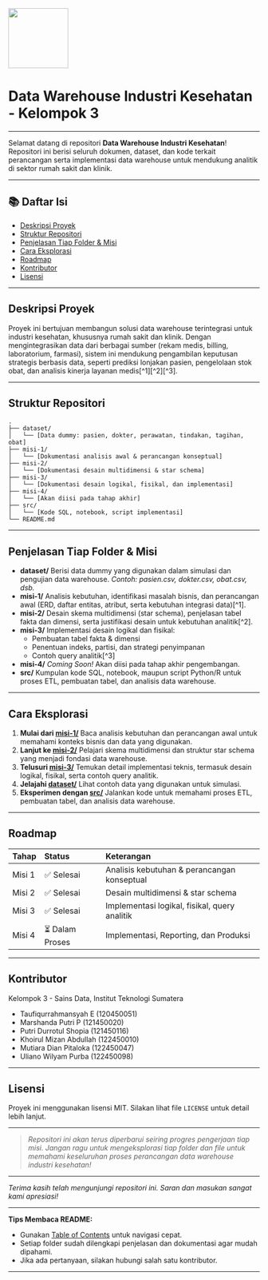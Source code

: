 <img src="https://r2cdn.perplexity.ai/pplx-full-logo-primary-dark%402x.png" class="logo" width="120"/>

# Data Warehouse Industri Kesehatan - Kelompok 3


---

Selamat datang di repositori **Data Warehouse Industri Kesehatan**!
Repositori ini berisi seluruh dokumen, dataset, dan kode terkait perancangan serta implementasi data warehouse untuk mendukung analitik di sektor rumah sakit dan klinik.

---

## 📚 Daftar Isi

- [Deskripsi Proyek](#deskripsi-proyek)
- [Struktur Repositori](#struktur-repositori)
- [Penjelasan Tiap Folder \& Misi](#penjelasan-tiap-folder--misi)
- [Cara Eksplorasi](#cara-eksplorasi)
- [Roadmap](#roadmap)
- [Kontributor](#kontributor)
- [Lisensi](#lisensi)

---

## Deskripsi Proyek

Proyek ini bertujuan membangun solusi data warehouse terintegrasi untuk industri kesehatan, khususnya rumah sakit dan klinik. Dengan mengintegrasikan data dari berbagai sumber (rekam medis, billing, laboratorium, farmasi), sistem ini mendukung pengambilan keputusan strategis berbasis data, seperti prediksi lonjakan pasien, pengelolaan stok obat, dan analisis kinerja layanan medis[^1][^2][^3].

---

## Struktur Repositori

```
.
├── dataset/
│   └── [Data dummy: pasien, dokter, perawatan, tindakan, tagihan, obat]
├── misi-1/
│   └── [Dokumentasi analisis awal & perancangan konseptual]
├── misi-2/
│   └── [Dokumentasi desain multidimensi & star schema]
├── misi-3/
│   └── [Dokumentasi desain logikal, fisikal, dan implementasi]
├── misi-4/
│   └── [Akan diisi pada tahap akhir]
├── src/
│   └── [Kode SQL, notebook, script implementasi]
└── README.md
```


---

## Penjelasan Tiap Folder \& Misi

- **dataset/**
Berisi data dummy yang digunakan dalam simulasi dan pengujian data warehouse.
*Contoh: pasien.csv, dokter.csv, obat.csv, dsb.*
- **misi-1/**
Analisis kebutuhan, identifikasi masalah bisnis, dan perancangan awal (ERD, daftar entitas, atribut, serta kebutuhan integrasi data)[^1].
- **misi-2/**
Desain skema multidimensi (star schema), penjelasan tabel fakta dan dimensi, serta justifikasi desain untuk kebutuhan analitik[^2].
- **misi-3/**
Implementasi desain logikal dan fisikal:
    - Pembuatan tabel fakta \& dimensi
    - Penentuan indeks, partisi, dan strategi penyimpanan
    - Contoh query analitik[^3]
- **misi-4/**
*Coming Soon!*
Akan diisi pada tahap akhir pengembangan.
- **src/**
Kumpulan kode SQL, notebook, maupun script Python/R untuk proses ETL, pembuatan tabel, dan analisis data warehouse.

---

## Cara Eksplorasi

1. **Mulai dari [misi-1/](./misi-1/)**
Baca analisis kebutuhan dan perancangan awal untuk memahami konteks bisnis dan data yang digunakan.
2. **Lanjut ke [misi-2/](./misi-2/)**
Pelajari skema multidimensi dan struktur star schema yang menjadi fondasi data warehouse.
3. **Telusuri [misi-3/](./misi-3/)**
Temukan detail implementasi teknis, termasuk desain logikal, fisikal, serta contoh query analitik.
4. **Jelajahi [dataset/](./dataset/)**
Lihat contoh data yang digunakan untuk simulasi.
5. **Eksperimen dengan [src/](./src/)**
Jalankan kode untuk memahami proses ETL, pembuatan tabel, dan analisis data warehouse.

---

## Roadmap

| Tahap | Status | Keterangan |
| :-- | :-- | :-- |
| Misi 1 | ✅ Selesai | Analisis kebutuhan \& perancangan konseptual |
| Misi 2 | ✅ Selesai | Desain multidimensi \& star schema |
| Misi 3 | ✅ Selesai | Implementasi logikal, fisikal, query analitik |
| Misi 4 | ⏳ Dalam Proses | Implementasi, Reporting, dan Produksi |


---

## Kontributor

Kelompok 3 - Sains Data, Institut Teknologi Sumatera

- Taufiqurrahmansyah E (120450051)
- Marshanda Putri P (121450020)
- Putri Durrotul Shopia (121450116)
- Khoirul Mizan Abdullah (122450010)
- Mutiara Dian Pitaloka (122450047)
- Uliano Wilyam Purba (122450098)

---

## Lisensi

Proyek ini menggunakan lisensi MIT. Silakan lihat file `LICENSE` untuk detail lebih lanjut.

---

> *Repositori ini akan terus diperbarui seiring progres pengerjaan tiap misi. Jangan ragu untuk mengeksplorasi tiap folder dan file untuk memahami keseluruhan proses perancangan data warehouse industri kesehatan!*

---

*Terima kasih telah mengunjungi repositori ini. Saran dan masukan sangat kami apresiasi!*

---

**Tips Membaca README:**

- Gunakan [Table of Contents](#daftar-isi) untuk navigasi cepat.
- Setiap folder sudah dilengkapi penjelasan dan dokumentasi agar mudah dipahami.
- Jika ada pertanyaan, silakan hubungi salah satu kontributor.

---
